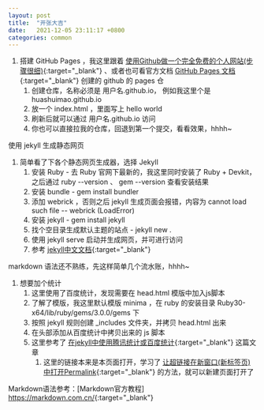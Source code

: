 ```yaml
---
layout: post
title:  "开张大吉"
date:   2021-12-05 23:11:17 +0800
categories: common
---
```

1. 搭建 GitHub Pages ，我这里跟着 [使用Github做一个完全免费的个人网站(步骤很细)]{:target="_blank"} 、或者也可看官方文档 [GitHub Pages 文档]{:target="_blank"} 创建的 github 的 pages 仓
    1. 创建仓库，名称必须是 用户名.github.io， 例如我这里个是 huashuimao.github.io
    1. 放一个 index.html ，里面写上 hello world 
    1. 刷新后就可以通过 用户名.github.io 访问
    1. 你也可以直接拉我的仓库，回退到第一个提交，看看效果，hhhh~

使用 jekyll 生成静态网页

1. 简单看了下各个静态网页生成器，选择 Jekyll
    1. 安装 Ruby - 去 Ruby 官网下最新的，我这里同时安装了 Ruby + Devkit，之后通过 ruby --version 、 gem --version 查看安装结果
    1. 安装 bundle - gem install bundler
    1. 添加 webrick ，否则之后 jekyll 生成页面会报错，内容为 cannot load such file -- webrick (LoadError)
    1. 安装 jekyll - gem install jekyll
    1. 找个空目录生成默认主题的站点 - jekyll new .
    1. 使用 jekyll serve 启动并生成网页，并可进行访问
    1. 参考 [jekyll中文文档]{:target="_blank"}

markdown 语法还不熟练，先这样简单几个流水账，hhhh~

1. 想要加个统计
    1. 这里使用了百度统计，发现需要在 head.html 模版中加入js脚本
    1. 了解了模版，我这里默认模版 minima ，在 ruby 的安装目录 Ruby30-x64/lib/ruby/gems/3.0.0/gems 下
    1. 按照 jekyll 规则创建 _includes 文件夹，并拷贝 head.html 出来
    1. 在头部添加从百度统计中拷贝出来的 js 脚本
    1. 这里参考了 [在jekyll中使用腾讯统计或百度统计]{:target="_blank"} 这篇文章
        1. 这里的链接本来是本页面打开，学习了 [让超链接在新窗口(新标签页)中打开Permalink]{:target="_blank"} 的方法，就可以新建页面打开了

Markdown语法参考：[Markdown官方教程] <https://markdown.com.cn/>{:target="_blank"}

[jekyll中文文档]:http://jekyllcn.com/docs/home/
[使用Github做一个完全免费的个人网站(步骤很细)]:https://zhuanlan.zhihu.com/p/91652100
[GitHub Pages 文档]:https://docs.github.com/cn/pages
[在jekyll中使用腾讯统计或百度统计]:https://plutotree.me/jekyll/2019/02/01/using-tencent-analytics-in-jekyll.html
[让超链接在新窗口(新标签页)中打开Permalink]:https://yinping4256.github.io/cn/Markdown%E8%AF%AD%E6%B3%95%E5%9C%A8%E6%96%B0%E7%AA%97%E5%8F%A3%E6%96%B0%E6%A0%87%E7%AD%BE%E9%A1%B5%E4%B8%AD%E6%89%93%E5%BC%80/
